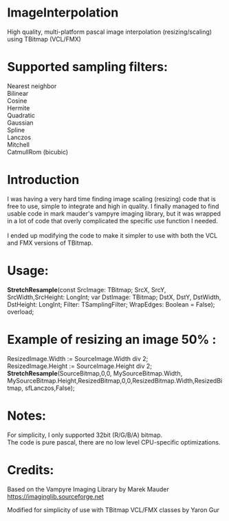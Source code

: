 # ImageInterpolation
High quality, multi-platform pascal image interpolation (resizing/scaling) using TBitmap (VCL/FMX)

# Supported sampling filters:
Nearest neighbor<br>
Bilinear<br>
Cosine<br>
Hermite<br>
Quadratic<br>
Gaussian<br>
Spline<br>
Lanczos<br>
Mitchell<br>
CatmullRom (bicubic)<br>

# Introduction
I was having a very hard time finding image scaling (resizing) code that is free to use, simple to integrate and high in quality.  I finally managed to find usable code in mark mauder's vampyre imaging library, but it was wrapped in a lot of code that overly complicated the specific use function I needed.
<br><br>
I ended up modifying the code to make it simpler to use with both the VCL and FMX versions of TBitmap.

# Usage:
<b>StretchResample</b>(const SrcImage: TBitmap; SrcX, SrcY, SrcWidth,SrcHeight: LongInt; var DstImage: TBitmap; DstX, DstY, DstWidth,  DstHeight: LongInt; Filter: TSamplingFilter; WrapEdges: Boolean = False); overload;

# Example of resizing an image 50% :
ResizedImage.Width  := SourceImage.Width div 2;<br>
ResizedImage.Height := SourceImage.Height div 2;<br>
<b>StretchResample</b>(SourceBitmap,0,0, MySourceBitmap.Width, MySourceBitmap.Height,ResizedBitmap,0,0,ResizedBitmap.Width,ResizedBitmap, sfLanczos,False);

# Notes:
For simplicity, I only supported 32bit (R/G/B/A) bitmap.<br>
The code is pure pascal, there are no low level CPU-specific optimizations.

# Credits:
Based on the Vampyre Imaging Library by Marek Mauder<br>
https://imaginglib.sourceforge.net

Modified for simplicity of use with TBitmap VCL/FMX classes by Yaron Gur
